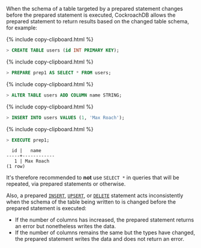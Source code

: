 When the schema of a table targeted by a prepared statement changes before the prepared statement is executed, CockroachDB allows the prepared statement to return results based on the changed table schema, for example:

{%  include copy-clipboard.html %}
~~~ sql
> CREATE TABLE users (id INT PRIMARY KEY);
~~~

{%  include copy-clipboard.html %}
~~~ sql
> PREPARE prep1 AS SELECT * FROM users;
~~~

{%  include copy-clipboard.html %}
~~~ sql
> ALTER TABLE users ADD COLUMN name STRING;
~~~

{%  include copy-clipboard.html %}
~~~ sql
> INSERT INTO users VALUES (1, 'Max Roach');
~~~

{%  include copy-clipboard.html %}
~~~ sql
> EXECUTE prep1;
~~~

~~~
  id |   name
-----+------------
   1 | Max Roach
(1 row)
~~~

It's therefore recommended to **not** use `SELECT *` in queries that will be repeated, via prepared statements or otherwise.

Also, a prepared [`INSERT`](insert.html), [`UPSERT`](upsert.html), or [`DELETE`](delete.html) statement acts inconsistently when the schema of the table being written to is changed before the prepared statement is executed:

- If the number of columns has increased, the prepared statement returns an error but nonetheless writes the data.
- If the number of columns remains the same but the types have changed, the prepared statement writes the data and does not return an error.
